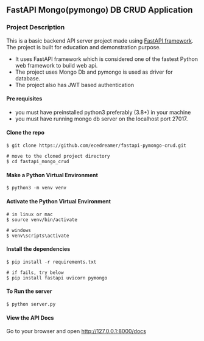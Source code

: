 ## FastAPI Mongo(pymongo) DB CRUD Application ##

### Project Description ###
This is a basic backend API server project made using [FastAPI framework](https://fastapi.tiangolo.com). The project is built for education and demonstration purpose.
- It uses FastAPI framework which is considered one of the fastest Python web framework to build web api. 
- The project uses Mongo Db and pymongo is used as driver for database.
- The project also has JWT based authentication

#### Pre requisites ####
- you must have preinstalled python3 preferably (3.8+) in your machine
- you must have running mongo db server on the localhost port 27017.

#### Clone the repo ####
```
$ git clone https://github.com/ecedreamer/fastapi-pymongo-crud.git

# move to the cloned project directory
$ cd fastapi_mongo_crud
```
#### Make a Python Virtual Environment ####
```
$ python3 -m venv venv
```
#### Activate the Python Virtual Environment ####
```
# in linux or mac
$ source venv/bin/activate 

# windows
$ venv\scripts\activate
```
#### Install the dependencies ####
```
$ pip install -r requirements.txt

# if fails, try below
$ pip install fastapi uvicorn pymongo
```
#### To Run the server ####
```
$ python server.py
```

#### View the API Docs ####
Go to your browser and open http://127.0.0.1:8000/docs 

